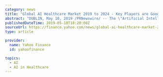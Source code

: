```yaml
---
category: news
title: "Global AI Healthcare Market 2019 to 2024 - Key Players are Google, IBM Watson, Intel, Microsoft, General Vision"
abstract: "DUBLIN, May 10, 2019 /PRNewswire/ -- The \"Artificial Intelligence in Healthcare Market: World Market Analysis By Component, Technology, End User, By Region, By Country (2019 Edition)\" report has been added to ResearchAndMarkets.com's offering. According to ..."
publishedDateTime: 2019-05-10T18:20:00Z
sourceUrl: https://finance.yahoo.com/news/global-ai-healthcare-market-2019-181500650.html
type: article

provider:
  name: Yahoo Finance
  id: yahoofinance

topics:
  - AI
  - AI in Healthcare
---
```

